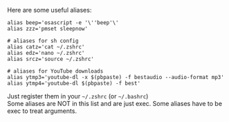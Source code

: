 Here are some useful aliases:

```shell
alias beep='osascript -e '\''beep'\'
alias zzz='pmset sleepnow'

# aliases for sh config
alias catz='cat ~/.zshrc'
alias edz='nano ~/.zshrc'
alias srcz='source ~/.zshrc'

# aliases for YouTube downloads
alias ytmp3='youtube-dl -x $(pbpaste) -f bestaudio --audio-format mp3'
alias ytmp4='youtube-dl $(pbpaste) -f best'
```

Just register them in your `~/.zshrc` (or `~/.bashrc`)
<br>
Some aliases are NOT in this list and are just exec. Some aliases have to be exec to treat arguments.

